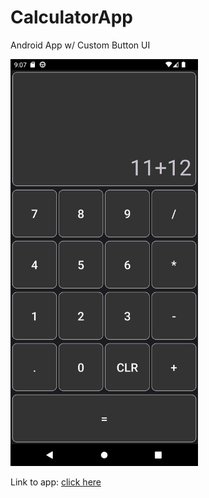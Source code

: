 # CalculatorApp
Android App w/ Custom Button UI

<img src="https://github.com/jamesdev23/CalculatorApp/blob/master/app/calculator-app-pic1.jpg" width="300">

Link to app: [click here](https://github.com/jamesdev23/CalculatorApp/blob/master/app/calculator-app.apk)
